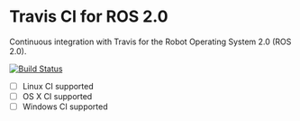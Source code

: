 Travis CI for ROS 2.0
=====================

Continuous integration with Travis for the Robot Operating System 2.0 (ROS 2.0).

[![Build Status](https://travis-ci.org/erlerobot/ros2_travis.svg?branch=master)](https://travis-ci.org/erlerobot/ros2_travis)

- [ ] Linux CI supported
- [ ] OS X CI supported
- [ ] Windows CI supported
